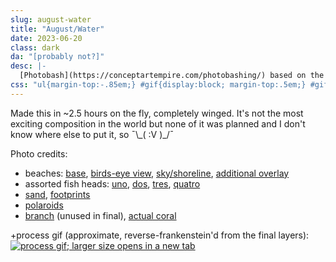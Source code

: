 ```yaml
---
slug: august-water
title: "August/Water"
date: 2023-06-20
class: dark
da: "[probably not?]"
desc: |-
  [Photobash](https://conceptartempire.com/photobashing/) based on the "Scribbles" area of Black&nbsp;Space: an unnaturally technicolor beach with fish-head house-structures rising from the sea, black/green coral in the foreground, and scribbled polaroids scattered on the sand. Not present in-game, the upper border of the image dissolves into purple space, then void.
css: "ul{margin-top:-.85em;} #gif{display:block; margin-top:.5em;} #gif:hover,#gif:active,#gif:focus{opacity:.85;}"
---
```

Made this in ~2.5&nbsp;hours on the fly, completely winged. It's not the most exciting composition in the world but none of it was planned and I don't know where else to put it, so ¯\\\_(&nbsp;:V&nbsp;)_/¯

Photo credits:
- beaches: [base](https://www.flickr.com/photos/smiller999/27828740655/in/photolist-Jp8z4n-29gji1Q-2huCfZz-2mGkriR-RAJmcZ-2kxFfpx-66K6ww-2kqTinW-p2fAjR-5M6V3E-23kEiee-4dYKFz-QV3qda-2mYK53u-p2foy7-2jBvh3X-6mC4Rr-SiBc97-2jpWvdB-aAuEmz-2jfX4Fr-2jbkKpS-2gjYZVs-2njK5TM-LwxTnb-a67CNu-az1i6h-e2JT-RrU1se-2nsVAeB-a67Cyy-2oiHKh4-2mdfRcr-J31FmN-AxN7qX-6mGd5C-2n6Y2V8-2hLGqdz-2g49QCL-2m4u4a2-o8y8Dj-2iGvroz-2ob7Cee-2nqzXxz-2q9C1e-JHvFnE-8rZLHE-2idBJJd-2nEUou3-23kEgoa), [birds-eye view](https://unsplash.com/photos/topYY3pxwYg), [sky/shoreline](https://unsplash.com/photos/dkIAmVSMmXk), [additional overlay](https://unsplash.com/photos/P7O0IEetfUw)
- assorted fish heads: [uno](https://unsplash.com/photos/VgkMYlZQIOM), [dos](https://www.flickr.com/photos/dendroica/5622915151/in/photolist-9ySULX-5hzWh-87WWnh-awdKRz-d2sRay-fkDrgc-eFjcx-5DhsHp-8wdaL8-888Hsm-23epUGG-ysseeY-bs4s8k-5xva14-bnfShS-hqDeCv-248JHmC-oSSGUD-G6X4m-HrC8-aQ4qnz-9z885V-2byypAT-HLGWWj-22csb98-4rgfNn-29Vfemh-8jxcAm-pGCW25-Qa1HE7-TK8PrC-xZeSy2-FRNecc-2Ykkq-4GHDx-ZHGdSs-GSbfnz-Zmn7s2-aznhsG-21chEP2-fbtVKm-6j8KT4-aAeQEb-nqJ5ce-noF521-nnzxhJ-2gQbV-29RnHEk-RH957k-9yf46H), [tres](https://www.flickr.com/photos/jasonevines/31607113462/in/photolist-Qa1HE7-TK8PrC-xZeSy2-FRNecc-2Ykkq-4GHDx-ZHGdSs-GSbfnz-Zmn7s2-aznhsG-21chEP2-fbtVKm-6j8KT4-aAeQEb-nqJ5ce-noF521-nnzxhJ-2gQbV-29RnHEk-RH957k-9yf46H-23UWWzg-yEgQH3-8PFVpc-21PtyLw-ZNmxok-6uovp1-Rnxjaz-uWqE3X-YFBX2w-5PbGY3-83yzTM-hVTEjw-gUKJrt-YHH4SN-YffBoE-5aPtCu-ZKFbQC-aFQqS8-2b8JhfE-4BW3ti-9V82Kb-6ZtKf2-bcarpK-XZGuPA-6TUYZB-h8W59Z-kBCLjS-4KLXxx-cfz9sq), [quatro](https://www.flickr.com/photos/leodirac/154785037/in/photolist-eFjcx-5DhsHp-8wdaL8-888Hsm-23epUGG-ysseeY-bs4s8k-5xva14-bnfShS-hqDeCv-248JHmC-oSSGUD-G6X4m-HrC8-aQ4qnz-9z885V-2byypAT-HLGWWj-22csb98-4rgfNn-29Vfemh-8jxcAm-pGCW25-Qa1HE7-TK8PrC-xZeSy2-FRNecc-2Ykkq-4GHDx-ZHGdSs-GSbfnz-Zmn7s2-aznhsG-21chEP2-fbtVKm-6j8KT4-aAeQEb-nqJ5ce-noF521-nnzxhJ-2gQbV-29RnHEk-RH957k-9yf46H-23UWWzg-yEgQH3-8PFVpc-21PtyLw-ZNmxok-6uovp1)
- [sand](https://unsplash.com/photos/fMxke2FrELw), [footprints](https://www.flickr.com/photos/colinjagoe/8343457096/in/photolist-dHhp7y-8LLVSa-G3aUE4-45BXg-c99BXJ-pCpUjA-yvVMz-rYmiCm-9AH4cz-vJtS-7God3-9Dfc8U-DgVg-4HN7pL-9htNr2-w2dn3-3chaMq-avBFr-85yp4c-r9ea1u-e7Pezb-bvGqBZ-BFGBs-cR3F7-hSVbd-J6dL-cQcvg-97WEBA-79skp-89UYSv-62WMNA-hJ8eB-4ncec-4svWPh-8kj9i-oUUUk-9biQtd-4t354v-4gHPgP-dTKz2H-bgtfCV-6kWD5-7YvXME-boZRiA-2iDLHnL-dss4Qi-9Mzi6-5uoxXr-NVgNQU-4RFL2X)
- [polaroids](https://unsplash.com/photos/ihLJQrMn6xo)
- [branch](https://unsplash.com/photos/-KOlStNqb1A) (unused in final), [actual coral](https://www.flickr.com/photos/bushman_k/12209001193/in/photolist-jASjGz-cG8pLj-DZsjj-cG8qC9-8xU21R-yQ2Df-uWsgJ-cG8pcj-B6EP4-oZLc4o-9ARDUN-7i1jgy-ivcJXq-29nL6aS-yzQtqU-yzQBWb-HKSd1M-Jb24k-zJENFd-figjCm-2mPy1Jy-UfHYBZ-7DcqsG-czedaq-oBMq4-czecTm-2drL9VD-L89hJr-6q7eez-di4McV-jWaCbp-d5azhS-7aZDoY-34pAPU-21sMcCy-5CN8DZ-ozFuQ-cG8qUS-nfPPHc-DgcYu-bUecJP-bUefpB-JdXFdz-Jb2uF-26ReP1w-otE8Ss-AR2MG-9dtDsj-21C5u9w-wUkjG9)

+process gif (approximate, reverse-frankenstein'd from the final layers):
<a href="{%include url.html%}/assets/img/art/2023-06-20_process.gif" id="gif" target="_blank"><img src="{%include url.html%}/assets/img/art/2023-06-20_process.gif" alt="process gif; larger size opens in a new tab" title="process gif; larger size opens in a new tab"></a>